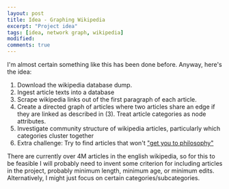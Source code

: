 ```yaml
---
layout: post
title: Idea - Graphing Wikipedia
excerpt: "Project idea"
tags: [idea, network graph, wikipedia]
modified:
comments: true
---
```


I'm almost certain something like this has been done before. Anyway, here's the idea:

1. Download the wikipedia database dump.
2. Ingest article texts into a database
3. Scrape wikipedia links out of the first paragraph of each article.
4. Create a directed graph of articles where two articles share an edge if they are linked as described in (3). Treat article categories as node attributes.
5. Investigate community structure of wikipedia articles, particularly which categories cluster together
6. Extra challenge: Try to find articles that won't ["get you to philosophy"](http://en.wikipedia.org/wiki/Wikipedia:Getting_to_Philosophy)

There are currently over 4M articles in the english wikipedia, so for this to be feasible I will probably need to invent some criterion for including articles in the project, probably minimum length, minimum age, or minimum edits. Alternatively, I might just focus on certain categories/subcategories.
